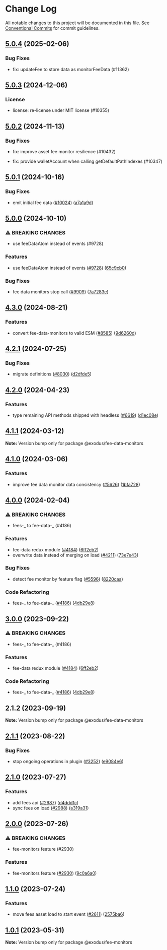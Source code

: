 # Change Log

All notable changes to this project will be documented in this file.
See [Conventional Commits](https://conventionalcommits.org) for commit guidelines.

## [5.0.4](https://github.com/ExodusMovement/exodus-hydra/compare/@exodus/fee-data-monitors@5.0.3...@exodus/fee-data-monitors@5.0.4) (2025-02-06)

### Bug Fixes

- fix: updateFee to store data as monitorFeeData (#11362)

## [5.0.3](https://github.com/ExodusMovement/exodus-hydra/compare/@exodus/fee-data-monitors@5.0.2...@exodus/fee-data-monitors@5.0.3) (2024-12-06)

### License

- license: re-license under MIT license (#10355)

## [5.0.2](https://github.com/ExodusMovement/exodus-hydra/compare/@exodus/fee-data-monitors@5.0.1...@exodus/fee-data-monitors@5.0.2) (2024-11-13)

### Bug Fixes

- fix: improve asset fee monitor resilience (#10432)

- fix: provide walletAccount when calling getDefaultPathIndexes (#10347)

## [5.0.1](https://github.com/ExodusMovement/exodus-hydra/compare/@exodus/fee-data-monitors@5.0.0...@exodus/fee-data-monitors@5.0.1) (2024-10-16)

### Bug Fixes

- emit initial fee data ([#10024](https://github.com/ExodusMovement/exodus-hydra/issues/10024)) ([a7a1a9d](https://github.com/ExodusMovement/exodus-hydra/commit/a7a1a9d7cd67d1fc1f29445b1b8ca94272d403c5))

## [5.0.0](https://github.com/ExodusMovement/exodus-hydra/compare/@exodus/fee-data-monitors@4.3.0...@exodus/fee-data-monitors@5.0.0) (2024-10-10)

### ⚠ BREAKING CHANGES

- use feeDataAtom instead of events (#9728)

### Features

- use feeDataAtom instead of events ([#9728](https://github.com/ExodusMovement/exodus-hydra/issues/9728)) ([65c9cb0](https://github.com/ExodusMovement/exodus-hydra/commit/65c9cb02b2bee23f687df41cc9adb7f69f6dac45))

### Bug Fixes

- fee data monitors stop call ([#9909](https://github.com/ExodusMovement/exodus-hydra/issues/9909)) ([7a7283e](https://github.com/ExodusMovement/exodus-hydra/commit/7a7283ee2a4e5bfbf519e098d6f7b289efb319d4))

## [4.3.0](https://github.com/ExodusMovement/exodus-hydra/compare/@exodus/fee-data-monitors@4.2.1...@exodus/fee-data-monitors@4.3.0) (2024-08-21)

### Features

- convert fee-data-monitors to valid ESM ([#8585](https://github.com/ExodusMovement/exodus-hydra/issues/8585)) ([9d6260d](https://github.com/ExodusMovement/exodus-hydra/commit/9d6260d09cf6006c7607e518e349db74adf4b391))

## [4.2.1](https://github.com/ExodusMovement/exodus-hydra/compare/@exodus/fee-data-monitors@4.2.0...@exodus/fee-data-monitors@4.2.1) (2024-07-25)

### Bug Fixes

- migrate definitions ([#8030](https://github.com/ExodusMovement/exodus-hydra/issues/8030)) ([d2dfde5](https://github.com/ExodusMovement/exodus-hydra/commit/d2dfde55dfa843eb52842f64b3aac3a6f9a59069))

## [4.2.0](https://github.com/ExodusMovement/exodus-hydra/compare/@exodus/fee-data-monitors@4.1.1...@exodus/fee-data-monitors@4.2.0) (2024-04-23)

### Features

- type remaining API methods shipped with headless ([#6619](https://github.com/ExodusMovement/exodus-hydra/issues/6619)) ([d1ec08e](https://github.com/ExodusMovement/exodus-hydra/commit/d1ec08e695f0df2c9e63b01169c746ef872fe541))

## [4.1.1](https://github.com/ExodusMovement/exodus-hydra/compare/@exodus/fee-data-monitors@4.1.0...@exodus/fee-data-monitors@4.1.1) (2024-03-12)

**Note:** Version bump only for package @exodus/fee-data-monitors

## [4.1.0](https://github.com/ExodusMovement/exodus-hydra/compare/@exodus/fee-data-monitors@4.0.0...@exodus/fee-data-monitors@4.1.0) (2024-03-06)

### Features

- improve fee data monitor data consistency ([#5626](https://github.com/ExodusMovement/exodus-hydra/issues/5626)) ([1bfa728](https://github.com/ExodusMovement/exodus-hydra/commit/1bfa728b39838131d17074ba871a7b125ce191b1))

## [4.0.0](https://github.com/ExodusMovement/exodus-hydra/compare/@exodus/fee-data-monitors@2.1.2...@exodus/fee-data-monitors@4.0.0) (2024-02-04)

### ⚠ BREAKING CHANGES

- fees-_ to fee-data-_ (#4186)

### Features

- fee-data redux module ([#4184](https://github.com/ExodusMovement/exodus-hydra/issues/4184)) ([6ff2eb2](https://github.com/ExodusMovement/exodus-hydra/commit/6ff2eb28cdf6087374af13728103786754cd5003))
- overwrite data instead of merging on load ([#4211](https://github.com/ExodusMovement/exodus-hydra/issues/4211)) ([73e7e43](https://github.com/ExodusMovement/exodus-hydra/commit/73e7e43083918a719fbcb89fee744254346f5516))

### Bug Fixes

- detect fee monitor by feature flag ([#5596](https://github.com/ExodusMovement/exodus-hydra/issues/5596)) ([8220caa](https://github.com/ExodusMovement/exodus-hydra/commit/8220caaef18e2cc47e6368af992a9fa6c9184207))

### Code Refactoring

- fees-_ to fee-data-_ ([#4186](https://github.com/ExodusMovement/exodus-hydra/issues/4186)) ([4db29e8](https://github.com/ExodusMovement/exodus-hydra/commit/4db29e855369d581dc0d164a9b4c39d73f0e1206))

## [3.0.0](https://github.com/ExodusMovement/exodus-hydra/compare/@exodus/fee-data-monitors@2.1.2...@exodus/fee-data-monitors@3.0.0) (2023-09-22)

### ⚠ BREAKING CHANGES

- fees-_ to fee-data-_ (#4186)

### Features

- fee-data redux module ([#4184](https://github.com/ExodusMovement/exodus-hydra/issues/4184)) ([6ff2eb2](https://github.com/ExodusMovement/exodus-hydra/commit/6ff2eb28cdf6087374af13728103786754cd5003))

### Code Refactoring

- fees-_ to fee-data-_ ([#4186](https://github.com/ExodusMovement/exodus-hydra/issues/4186)) ([4db29e8](https://github.com/ExodusMovement/exodus-hydra/commit/4db29e855369d581dc0d164a9b4c39d73f0e1206))

## 2.1.2 (2023-09-19)

**Note:** Version bump only for package @exodus/fee-data-monitors

## [2.1.1](https://github.com/ExodusMovement/exodus-hydra/compare/@exodus/fee-monitors@2.1.0...@exodus/fee-monitors@2.1.1) (2023-08-22)

### Bug Fixes

- stop ongoing operations in plugin ([#3252](https://github.com/ExodusMovement/exodus-hydra/issues/3252)) ([e9084e6](https://github.com/ExodusMovement/exodus-hydra/commit/e9084e6480bc86b521b5828a703b0919b2b7abc2))

## [2.1.0](https://github.com/ExodusMovement/exodus-hydra/compare/@exodus/fee-monitors@2.0.0...@exodus/fee-monitors@2.1.0) (2023-07-27)

### Features

- add fees api ([#2987](https://github.com/ExodusMovement/exodus-hydra/issues/2987)) ([d4ddd1c](https://github.com/ExodusMovement/exodus-hydra/commit/d4ddd1ce53327512d41d35fa148807795698bdea))
- sync fees on load ([#2988](https://github.com/ExodusMovement/exodus-hydra/issues/2988)) ([a319a31](https://github.com/ExodusMovement/exodus-hydra/commit/a319a313d0595ce1dc88e3e7d78803e779ffbf4c))

## [2.0.0](https://github.com/ExodusMovement/exodus-hydra.git/compare/@exodus/fee-monitors@1.1.0...@exodus/fee-monitors@2.0.0) (2023-07-26)

### ⚠ BREAKING CHANGES

- fee-monitors feature (#2930)

### Features

- fee-monitors feature ([#2930](https://github.com/ExodusMovement/exodus-hydra.git/issues/2930)) ([9c0a6a0](https://github.com/ExodusMovement/exodus-hydra.git/commit/9c0a6a0967599fd4007c6987d0ebc539a4bbcb40))

## [1.1.0](https://github.com/ExodusMovement/exodus-hydra.git/compare/@exodus/fee-monitors@1.0.1...@exodus/fee-monitors@1.1.0) (2023-07-24)

### Features

- move fees asset load to start event ([#2611](https://github.com/ExodusMovement/exodus-hydra.git/issues/2611)) ([2575ba6](https://github.com/ExodusMovement/exodus-hydra.git/commit/2575ba6a07c58f86cf344ab0f807377c13002d70))

## [1.0.1](https://github.com/ExodusMovement/exodus-hydra.git/compare/@exodus/fee-monitors@1.0.0...@exodus/fee-monitors@1.0.1) (2023-05-31)

**Note:** Version bump only for package @exodus/fee-monitors
